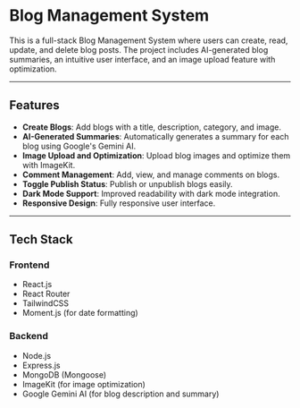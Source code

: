 # **Blog Management System**

This is a full-stack Blog Management System where users can create, read, update, and delete blog posts. The project includes AI-generated blog summaries, an intuitive user interface, and an image upload feature with optimization.

---

## **Features**

- **Create Blogs**: Add blogs with a title, description, category, and image.
- **AI-Generated Summaries**: Automatically generates a summary for each blog using Google's Gemini AI.
- **Image Upload and Optimization**: Upload blog images and optimize them with ImageKit.
- **Comment Management**: Add, view, and manage comments on blogs.
- **Toggle Publish Status**: Publish or unpublish blogs easily.
- **Dark Mode Support**: Improved readability with dark mode integration.
- **Responsive Design**: Fully responsive user interface.

---

## **Tech Stack**

### **Frontend**
- React.js
- React Router
- TailwindCSS
- Moment.js (for date formatting)

### **Backend**
- Node.js
- Express.js
- MongoDB (Mongoose)
- ImageKit (for image optimization)
- Google Gemini AI (for blog description and summary)

